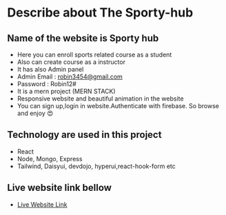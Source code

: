 # Describe about The Sporty-hub

## Name of the website is Sporty hub

- Here you can enroll sports related course as a student
- Also can create course as a instructor
- It has also Admin panel
- Admin Email : robin3454@gmail.com
- Password : Robin12#
- It is a mern project (MERN STACK)
- Responsive website and beautiful animation in the website
- You can sign up,login in website.Authenticate with firebase. So browse and enjoy 😍

## Technology are used in this project

- React
- Node, Mongo, Express
- Tailwind, Daisyui, devdojo, hyperui,react-hook-form etc

## Live website link bellow

- [Live Website Link](https://sporty-hub.web.app/)
